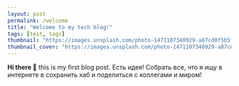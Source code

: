 ```yaml
---
layout: post
permalink: /welcome
title: "Welcome to my tech blog!"
tags: [test, tags]
thumbnail: "https://images.unsplash.com/photo-1471107340929-a87cd0f5b5f3?w=400&auto=format&fit=crop"
thumbnail_cover: "https://images.unsplash.com/photo-1471107340929-a87cd0f5b5f3?w=1300&h=300&fit=crop"
---
```


**Hi there 👋** this is my first blog post.
Есть идея!
Собрать все, что я ищу в интернете в сохранить хаб и поделиться с коллегами и миром!

